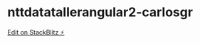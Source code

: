 # nttdatatallerangular2-carlosgr

[Edit on StackBlitz ⚡️](https://stackblitz.com/edit/angular-ivy-9tbbav)